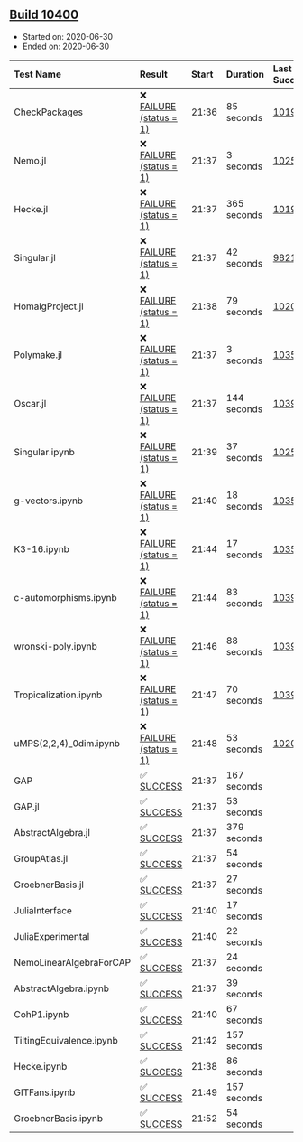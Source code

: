 ## [Build 10400](https://oscarci.mathematik.uni-kl.de/job/oscar/10400/)

* Started on: 2020-06-30
* Ended on: 2020-06-30

| Test Name    | Result | Start | Duration | Last Success | First Failure |
|:-------------|:-------|:------|:---------|:-------------|:--------------|
| CheckPackages | ❌ [FAILURE (status = 1)](https://oscarci.mathematik.uni-kl.de/job/oscar/10400/artifact/logs/build-10400/CheckPackages.log) | 21:36 | 85 seconds | [10197](https://oscarci.mathematik.uni-kl.de/job/oscar/10197/) | [10198](https://oscarci.mathematik.uni-kl.de/job/oscar/10198/) |
| Nemo.jl | ❌ [FAILURE (status = 1)](https://oscarci.mathematik.uni-kl.de/job/oscar/10400/artifact/logs/build-10400/Nemo.jl.log) | 21:37 | 3 seconds | [10252](https://oscarci.mathematik.uni-kl.de/job/oscar/10252/) | [10253](https://oscarci.mathematik.uni-kl.de/job/oscar/10253/) |
| Hecke.jl | ❌ [FAILURE (status = 1)](https://oscarci.mathematik.uni-kl.de/job/oscar/10400/artifact/logs/build-10400/Hecke.jl.log) | 21:37 | 365 seconds | [10197](https://oscarci.mathematik.uni-kl.de/job/oscar/10197/) | [10198](https://oscarci.mathematik.uni-kl.de/job/oscar/10198/) |
| Singular.jl | ❌ [FAILURE (status = 1)](https://oscarci.mathematik.uni-kl.de/job/oscar/10400/artifact/logs/build-10400/Singular.jl.log) | 21:37 | 42 seconds | [9821](https://oscarci.mathematik.uni-kl.de/job/oscar/9821/) | [9822](https://oscarci.mathematik.uni-kl.de/job/oscar/9822/) |
| HomalgProject.jl | ❌ [FAILURE (status = 1)](https://oscarci.mathematik.uni-kl.de/job/oscar/10400/artifact/logs/build-10400/HomalgProject.jl.log) | 21:38 | 79 seconds | [10209](https://oscarci.mathematik.uni-kl.de/job/oscar/10209/) | [10210](https://oscarci.mathematik.uni-kl.de/job/oscar/10210/) |
| Polymake.jl | ❌ [FAILURE (status = 1)](https://oscarci.mathematik.uni-kl.de/job/oscar/10400/artifact/logs/build-10400/Polymake.jl.log) | 21:37 | 3 seconds | [10356](https://oscarci.mathematik.uni-kl.de/job/oscar/10356/) | [10357](https://oscarci.mathematik.uni-kl.de/job/oscar/10357/) |
| Oscar.jl | ❌ [FAILURE (status = 1)](https://oscarci.mathematik.uni-kl.de/job/oscar/10400/artifact/logs/build-10400/Oscar.jl.log) | 21:37 | 144 seconds | [10399](https://oscarci.mathematik.uni-kl.de/job/oscar/10399/) | [10400](https://oscarci.mathematik.uni-kl.de/job/oscar/10400/) |
| Singular.ipynb | ❌ [FAILURE (status = 1)](https://oscarci.mathematik.uni-kl.de/job/oscar/10400/artifact/logs/build-10400/Singular.ipynb.log) | 21:39 | 37 seconds | [10252](https://oscarci.mathematik.uni-kl.de/job/oscar/10252/) | [10253](https://oscarci.mathematik.uni-kl.de/job/oscar/10253/) |
| g-vectors.ipynb | ❌ [FAILURE (status = 1)](https://oscarci.mathematik.uni-kl.de/job/oscar/10400/artifact/logs/build-10400/g-vectors.ipynb.log) | 21:40 | 18 seconds | [10356](https://oscarci.mathematik.uni-kl.de/job/oscar/10356/) | [10357](https://oscarci.mathematik.uni-kl.de/job/oscar/10357/) |
| K3-16.ipynb | ❌ [FAILURE (status = 1)](https://oscarci.mathematik.uni-kl.de/job/oscar/10400/artifact/logs/build-10400/K3-16.ipynb.log) | 21:44 | 17 seconds | [10356](https://oscarci.mathematik.uni-kl.de/job/oscar/10356/) | [10357](https://oscarci.mathematik.uni-kl.de/job/oscar/10357/) |
| c-automorphisms.ipynb | ❌ [FAILURE (status = 1)](https://oscarci.mathematik.uni-kl.de/job/oscar/10400/artifact/logs/build-10400/c-automorphisms.ipynb.log) | 21:44 | 83 seconds | [10399](https://oscarci.mathematik.uni-kl.de/job/oscar/10399/) | [10400](https://oscarci.mathematik.uni-kl.de/job/oscar/10400/) |
| wronski-poly.ipynb | ❌ [FAILURE (status = 1)](https://oscarci.mathematik.uni-kl.de/job/oscar/10400/artifact/logs/build-10400/wronski-poly.ipynb.log) | 21:46 | 88 seconds | [10396](https://oscarci.mathematik.uni-kl.de/job/oscar/10396/) | [10397](https://oscarci.mathematik.uni-kl.de/job/oscar/10397/) |
| Tropicalization.ipynb | ❌ [FAILURE (status = 1)](https://oscarci.mathematik.uni-kl.de/job/oscar/10400/artifact/logs/build-10400/Tropicalization.ipynb.log) | 21:47 | 70 seconds | [10397](https://oscarci.mathematik.uni-kl.de/job/oscar/10397/) | [10398](https://oscarci.mathematik.uni-kl.de/job/oscar/10398/) |
| uMPS(2,2,4)_0dim.ipynb | ❌ [FAILURE (status = 1)](https://oscarci.mathematik.uni-kl.de/job/oscar/10400/artifact/logs/build-10400/uMPS-2-2-4-_0dim.ipynb.log) | 21:48 | 53 seconds | [10209](https://oscarci.mathematik.uni-kl.de/job/oscar/10209/) | [10210](https://oscarci.mathematik.uni-kl.de/job/oscar/10210/) |
| GAP | ✅ [SUCCESS](https://oscarci.mathematik.uni-kl.de/job/oscar/10400/artifact/logs/build-10400/GAP.log) | 21:37 | 167 seconds |  |  |
| GAP.jl | ✅ [SUCCESS](https://oscarci.mathematik.uni-kl.de/job/oscar/10400/artifact/logs/build-10400/GAP.jl.log) | 21:37 | 53 seconds |  |  |
| AbstractAlgebra.jl | ✅ [SUCCESS](https://oscarci.mathematik.uni-kl.de/job/oscar/10400/artifact/logs/build-10400/AbstractAlgebra.jl.log) | 21:37 | 379 seconds |  |  |
| GroupAtlas.jl | ✅ [SUCCESS](https://oscarci.mathematik.uni-kl.de/job/oscar/10400/artifact/logs/build-10400/GroupAtlas.jl.log) | 21:37 | 54 seconds |  |  |
| GroebnerBasis.jl | ✅ [SUCCESS](https://oscarci.mathematik.uni-kl.de/job/oscar/10400/artifact/logs/build-10400/GroebnerBasis.jl.log) | 21:37 | 27 seconds |  |  |
| JuliaInterface | ✅ [SUCCESS](https://oscarci.mathematik.uni-kl.de/job/oscar/10400/artifact/logs/build-10400/JuliaInterface.log) | 21:40 | 17 seconds |  |  |
| JuliaExperimental | ✅ [SUCCESS](https://oscarci.mathematik.uni-kl.de/job/oscar/10400/artifact/logs/build-10400/JuliaExperimental.log) | 21:40 | 22 seconds |  |  |
| NemoLinearAlgebraForCAP | ✅ [SUCCESS](https://oscarci.mathematik.uni-kl.de/job/oscar/10400/artifact/logs/build-10400/NemoLinearAlgebraForCAP.log) | 21:37 | 24 seconds |  |  |
| AbstractAlgebra.ipynb | ✅ [SUCCESS](https://oscarci.mathematik.uni-kl.de/job/oscar/10400/artifact/logs/build-10400/AbstractAlgebra.ipynb.log) | 21:37 | 39 seconds |  |  |
| CohP1.ipynb | ✅ [SUCCESS](https://oscarci.mathematik.uni-kl.de/job/oscar/10400/artifact/logs/build-10400/CohP1.ipynb.log) | 21:40 | 67 seconds |  |  |
| TiltingEquivalence.ipynb | ✅ [SUCCESS](https://oscarci.mathematik.uni-kl.de/job/oscar/10400/artifact/logs/build-10400/TiltingEquivalence.ipynb.log) | 21:42 | 157 seconds |  |  |
| Hecke.ipynb | ✅ [SUCCESS](https://oscarci.mathematik.uni-kl.de/job/oscar/10400/artifact/logs/build-10400/Hecke.ipynb.log) | 21:38 | 86 seconds |  |  |
| GITFans.ipynb | ✅ [SUCCESS](https://oscarci.mathematik.uni-kl.de/job/oscar/10400/artifact/logs/build-10400/GITFans.ipynb.log) | 21:49 | 157 seconds |  |  |
| GroebnerBasis.ipynb | ✅ [SUCCESS](https://oscarci.mathematik.uni-kl.de/job/oscar/10400/artifact/logs/build-10400/GroebnerBasis.ipynb.log) | 21:52 | 54 seconds |  |  |
